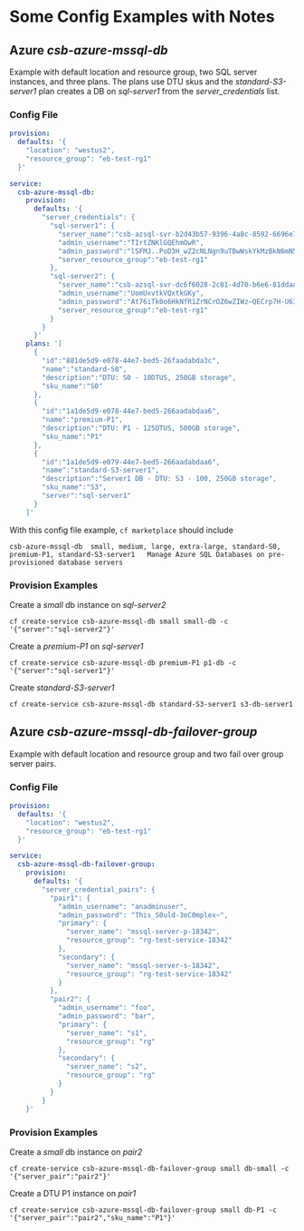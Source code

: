 # Some Config Examples with Notes

## Azure *csb-azure-mssql-db*

Example with default location and resource group, two SQL server instances, and three plans. The plans use DTU skus and the *standard-S3-server1* plan creates a DB on *sql-server1* from the *server_credentials* list.

### Config File
```yaml
provision:
  defaults: '{
    "location": "westus2", 
    "resource_group": "eb-test-rg1"
  }'

service:
  csb-azure-mssql-db:
    provision:
      defaults: '{ 
        "server_credentials": { 
          "sql-server1": { 
            "server_name":"csb-azsql-svr-b2d43b57-9396-4a8c-8592-6696e7b1d84d", 
            "admin_username":"TIrtZNKlGQEhmOwR", 
            "admin_password":"lSFMJ..PoD3H_wZ2cNLNgn9uTBwWskYkMzBkN6mN5A1ZL.V6t0qrebkYeyDYYnW7", 
            "server_resource_group":"eb-test-rg1" 
          }, 
          "sql-server2": { 
            "server_name":"csb-azsql-svr-dc6f6028-2c01-4d70-b6e6-81ddaaf6b56a", 
            "admin_username":"UomUxvtkVQxtkGKy", 
            "admin_password":"At76iTk0o6HkNfR1ZrNCrOZ6wZIWz~QECrp7H-U63.uH8JA-cWpFZaG_C.2MXaEm", 
            "server_resource_group":"eb-test-rg1" 
          }
        }
      }'
    plans: '[
      {
        "id":"881de5d9-e078-44e7-bed5-26faadabda3c",
        "name":"standard-S0",
        "description":"DTU: S0 - 10DTUS, 250GB storage",      
        "sku_name":"S0"
      },
      {
        "id":"1a1de5d9-e078-44e7-bed5-266aadabdaa6",
        "name":"premium-P1",
        "description":"DTU: P1 - 125DTUS, 500GB storage",      
        "sku_name":"P1"
      },
      {
        "id":"1a1de5d9-e079-44e7-bed5-266aadabdaa6",
        "name":"standard-S3-server1",
        "description":"Server1 DB - DTU: S3 - 100, 250GB storage",      
        "sku_name":"S3",
        "server":"sql-server1"
      }
    ]'
```

With this config file example, `cf marketplace` should include

```
csb-azure-mssql-db  small, medium, large, extra-large, standard-S0, premium-P1, standard-S3-server1   Manage Azure SQL Databases on pre-provisioned database servers
```

### Provision Examples

Create a *small* db instance on *sql-server2* 
```
cf create-service csb-azure-mssql-db small small-db -c '{"server":"sql-server2"}'
```

Create a *premium-P1* on *sql-server1*
```
cf create-service csb-azure-mssql-db premium-P1 p1-db -c '{"server":"sql-server1"}'
```

Create *standard-S3-server1*
```
cf create-service csb-azure-mssql-db standard-S3-server1 s3-db-server1
```

## Azure *csb-azure-mssql-db-failover-group*

Example with default location and resource group and two fail over group server pairs.

### Config File
```yaml
provision:
  defaults: '{
    "location": "westus2", 
    "resource_group": "eb-test-rg1"
  }'

service:
  csb-azure-mssql-db-failover-group:
    provision:
      defaults: '{
        "server_credential_pairs": { 
          "pair1": { 
            "admin_username": "anadminuser",         
            "admin_password": "This_S0uld-3eC0mplex~", 
            "primary": { 
              "server_name": "mssql-server-p-18342",        
              "resource_group": "rg-test-service-18342" 
            }, 
            "secondary": { 
              "server_name": "mssql-server-s-18342",         
              "resource_group": "rg-test-service-18342" 
            } 
          }, 
          "pair2": { 
            "admin_username": "foo", 
            "admin_password": "bar",         
            "primary": { 
              "server_name": "s1",
              "resource_group": "rg" 
            }, 
            "secondary": { 
              "server_name": "s2",         
              "resource_group": "rg" 
            }
          } 
        }
    }'
```

### Provision Examples

Create a *small* db instance on *pair2* 

```
cf create-service csb-azure-mssql-db-failover-group small db-small -c '{"server_pair":"pair2"}'
```

Create a DTU P1 instance on *pair1*
```
cf create-service csb-azure-mssql-db-failover-group small db-P1 -c '{"server_pair":"pair2","sku_name":"P1"}'
```
